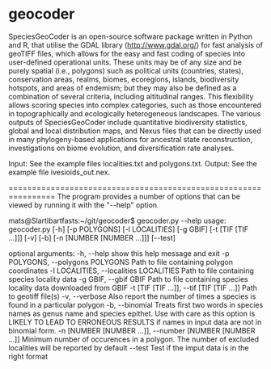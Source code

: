 geocoder
========

SpeciesGeoCoder is an open-source software package written in Python and R, that utilise the GDAL library (http://www.gdal.org/) for fast analysis of geoTIFF files, which allows for the easy and fast coding of species into user-defined operational units. These units may be of any size and be purely spatial (i.e., polygons) such as political units (countries, states), conservation areas, realms, biomes, ecoregions, islands, biodiversity hotspots, and areas of endemism; but they may also be defined as a combination of several criteria, including altitudinal ranges. This flexibility allows scoring species into complex categories, such as those encountered in topographically and ecologically heterogeneous landscapes. The various outputs of SpeciesGeoCoder include quantitative biodiversity statistics, global and local distribution maps, and Nexus files that can be directly used in many phylogeny-based applications for ancestral state reconstruction, investigations on biome evolution, and diversification rate analyses. 

Input:  See the example files localities.txt and polygons.txt.
Output: See the example file ivesioids_out.nex.

================================================================
The program provides a number of options that can be viewed by 
running it with the "--help" option.

mats@Slartibartfasts:~/git/geocoder$ geocoder.py --help
usage: geocoder.py [-h] [-p POLYGONS] [-l LOCALITIES] [-g GBIF]
                   [-t [TIF [TIF ...]]] [-v] [-b] [-n [NUMBER [NUMBER ...]]]
                   [--test]

optional arguments:
  -h, --help            show this help message and exit
  -p POLYGONS, --polygons POLYGONS
                        Path to file containing polygon coordinates
  -l LOCALITIES, --localities LOCALITIES
                        Path to file containing species locality data
  -g GBIF, --gbif GBIF  Path to file containing species locality data
                        downloaded from GBIF
  -t [TIF [TIF ...]], --tif [TIF [TIF ...]]
                        Path to geotiff file(s)
  -v, --verbose         Also report the number of times a species is found in
                        a particular polygon
  -b, --binomial        Treats first two words in species names as genus name
                        and species epithet. Use with care as this option is
                        LIKELY TO LEAD TO ERRONEOUS RESULTS if names in input
                        data are not in binomial form.
  -n [NUMBER [NUMBER ...]], --number [NUMBER [NUMBER ...]]
                        Minimum number of occurences in a polygon. The number
                        of excluded localities will be reported by default
  --test                Test if the imput data is in the right format
